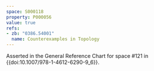 ```yaml
---
space: S000118
property: P000056
value: true
refs:
- zb: "0386.54001"
  name: Counterexamples in Topology
---
```


Asserted in the General Reference Chart for space #121 in
{{doi:10.1007/978-1-4612-6290-9_6}}.
